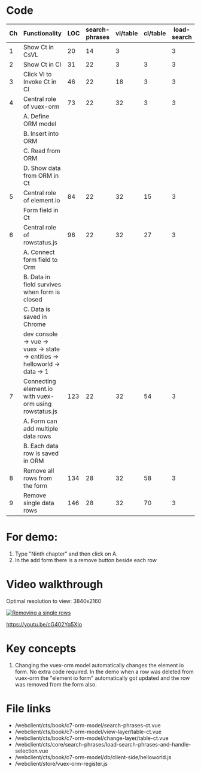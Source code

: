 # Code

| Ch  | Functionality                                                              | LOC | search-phrases | vl/table | cl/table | load-search | objOrm/helloworld | store/vuex-orm |
| --- | -------------------------------------------------------------------------- | --- | -------------- | -------- | -------- | ----------- | ----------------- | -------------- |
| 1   | Show Ct in CsVL                                                            | 20  | 14             | 3        |          | 3           |                   |
| 2   | Show Ct in Cl                                                              | 31  | 22             | 3        | 3        | 3           |                   |
| 3   | Click Vl to Invoke Ct in Cl                                                | 46  | 22             | 18       | 3        | 3           |                   |
| 4   | Central role of vuex-orm                                                   | 73  | 22             | 32       | 3        | 3           | 11                | 2              |
|     | A. Define ORM model                                                        |     |                |          |          |             |                   |                |
|     | B. Insert into ORM                                                         |     |                |          |          |             |                   |
|     | C. Read from ORM                                                           |     |                |          |          |             |                   |
|     | D. Show data from ORM in Ct                                                |     |                |          |          |             |                   |
| 5   | Central role of element.io                                                 | 84  | 22             | 32       | 15       | 3           | 10                | 2              |
|     | Form field in Ct                                                           |     |                |          |          |             |                   |
| 6   | Central role of rowstatus.js                                               | 96  | 22             | 32       | 27       | 3           | 11                | 2              |
|     | A. Connect form field to Orm                                               |     |                |          |          |             |                   |
|     | B. Data in field survives when form is closed                              |     |                |          |          |             |                   |
|     | C. Data is saved in Chrome                                                 |     |                |          |          |             |                   |
|     | dev console -> vue -> vuex -> state -> entities -> helloworld -> data -> 1 |     |                |          |          |             |                   |
| 7   | Connecting element.io with vuex-orm using rowstatus.js                     | 123 | 22             | 32       | 54       | 3           | 11                | 2              |
|     | A. Form can add multiple data rows                                         |     |                |          |          |             |                   |                |
|     | B. Each data row is saved in ORM                                           |     |                |          |          |             |                   |
| 8   | Remove all rows from the form                                              | 134 | 28             | 32       | 58       | 3           | 11                | 2              |
| 9   | Remove single data rows                                                    | 146 | 28             | 32       | 70       | 3           | 11                | 2              |

# For demo:

1. Type "Ninth chapter" and then click on A.
2. In the add form there is a remove button beside each row

# Video walkthrough

Optimal resolution to view: 3840x2160

[![Removing a single rows](https://img.youtube.com/vi/cG402Yq5XIo/0.jpg)](https://www.youtube.com/watch?v=cG402Yq5XIo "Removing a single rows")

https://youtu.be/cG402Yq5XIo

# Key concepts

1. Changing the vuex-orm model automatically changes the element io form. No extra code required. In the demo when a row was deleted from vuex-orm the "element io form" automatically got updated and the row was removed from the form also.

# File links

- /webclient/cts/book/c7-orm-model/search-phrases-ct.vue
- /webclient/cts/book/c7-orm-model/view-layer/table-ct.vue
- /webclient/cts/book/c7-orm-model/change-layer/table-ct.vue
- /webclient/cts/core/search-phrases/load-search-phrases-and-handle-selection.vue
- /webclient/cts/book/c7-orm-model/db/client-side/helloworld.js
- /webclient/store/vuex-orm-register.js
